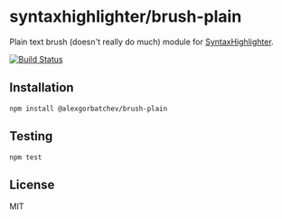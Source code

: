 # syntaxhighlighter/brush-plain

Plain text brush (doesn't really do much) module for [SyntaxHighlighter](https://github.com/syntaxhighlighter).

[![Build Status](https://travis-ci.org/syntaxhighlighter/brush-plain.svg)](https://travis-ci.org/syntaxhighlighter/brush-plain)

## Installation

    npm install @alexgorbatchev/brush-plain

## Testing

    npm test

## License

MIT
